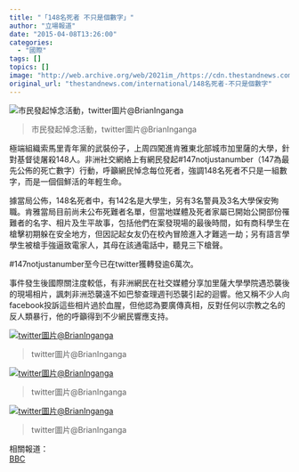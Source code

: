 ```yaml
---
title: "「148名死者 不只是個數字」"
author: "立場報道"
date: "2015-04-08T13:26:00"
categories:
  - "國際"
tags: []
topics: []
image: "http://web.archive.org/web/2021im_/https://cdn.thestandnews.com/media/photos/cache/Screen20Shot202015-04-0820at201.59.5920PM_okLxj_1200x0.png"
original_url: "thestandnews.com/international/148名死者-不只是個數字"
---
```

![市民發起悼念活動，twitter圖片@BrianInganga](http://web.archive.org/web/2021im_/https://cdn.thestandnews.com/media/photos/cache/Screen20Shot202015-04-0820at201.59.5920PM_okLxj_1200x0.png)

> 市民發起悼念活動，twitter圖片@BrianInganga

極端組織索馬里青年黨的武裝份子，上周四闖進肯雅東北部城市加里薩的大學，針對基督徒屠殺148人。非洲社交網絡上有網民發起#147notjustanumber（147為最先公佈的死亡數字）行動，呼籲網民悼念每位死者，強調148名死者不只是一組數字，而是一個個鮮活的年輕生命。

據當局公佈，148名死者中，有142名是大學生，另有3名警員及3名大學保安殉職。肯雅當局目前尚未公布死難者名單，但當地媒體及死者家屬已開始公開部份罹難者的名字、相片及生平故事，包括他們在案發現場的最後時間，如有商科學生在槍擊初期躲在安全地方，但因記起女友仍在校內冒險進入才難逃一劫；另有語言學學生被槍手強逼致電家人，其母在該通電話中，聽見三下槍聲。

#147notjustanumber至今已在twitter獲轉發逾6萬次。

事件發生後國際關注度較低，有非洲網民在社交媒體分享加里薩大學學院遇恐襲後的現場相片，諷刺非洲恐襲遠不如巴黎查理週刊恐襲引起的迴響。他又稱不少人向facebook投訴這些相片過於血腥，但他認為要廣傳真相，反對任何以宗教之名的反人類暴行，他的呼籲得到不少網民響應支持。

[![twitter圖片@BrianInganga](http://web.archive.org/web/2021im_/https://cdn.thestandnews.com/media/photos/cache/Screen20Shot202015-04-0820at201.59.4320PM_Bc8hX_1200x0.png)](http://web.archive.org/web/20210628194134/https://cdn.thestandnews.com/media/photos/cache/Screen20Shot202015-04-0820at201.59.4320PM_Bc8hX_1200x0.png)

> twitter圖片@BrianInganga

[![twitter圖片@BrianInganga](http://web.archive.org/web/2021im_/https://cdn.thestandnews.com/media/photos/cache/Screen20Shot202015-04-0820at202.00.0820PM_dl2Va_1200x0.png)](http://web.archive.org/web/20210628194134/https://cdn.thestandnews.com/media/photos/cache/Screen20Shot202015-04-0820at202.00.0820PM_dl2Va_1200x0.png)

> twitter圖片@BrianInganga

[![twitter圖片@BrianInganga](http://web.archive.org/web/2021im_/https://cdn.thestandnews.com/media/photos/cache/Screen20Shot202015-04-0820at202.00.1920PM_tiXll_1200x0.png)](http://web.archive.org/web/20210628194134/https://cdn.thestandnews.com/media/photos/cache/Screen20Shot202015-04-0820at202.00.1920PM_tiXll_1200x0.png)

> twitter圖片@BrianInganga

相關報道：  
[BBC](http://web.archive.org/web/20210628194134/http://www.bbc.com/news/world-africa-32177496)